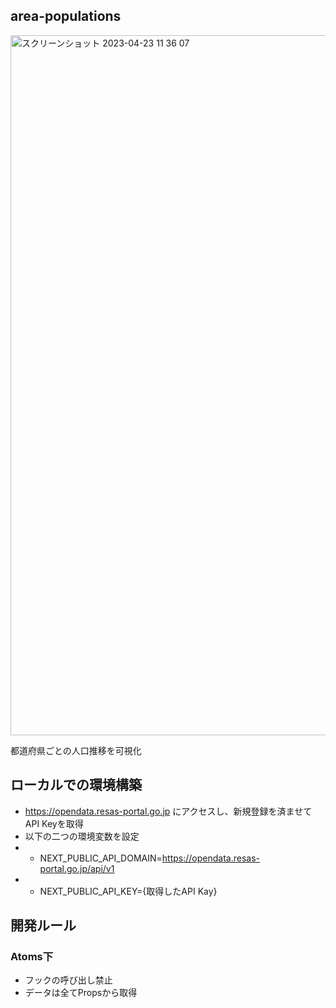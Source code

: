 ## area-populations
<img width="1120" alt="スクリーンショット 2023-04-23 11 36 07" src="https://user-images.githubusercontent.com/84382062/233816458-2bc0e1c7-889f-4b72-be52-57fbdafac5c8.png">

都道府県ごとの人口推移を可視化

## ローカルでの環境構築

* https://opendata.resas-portal.go.jp にアクセスし、新規登録を済ませてAPI Keyを取得
* 以下の二つの環境変数を設定
* * NEXT_PUBLIC_API_DOMAIN=https://opendata.resas-portal.go.jp/api/v1
* * NEXT_PUBLIC_API_KEY={取得したAPI Kay}

## 開発ルール
### Atoms下
* フックの呼び出し禁止
* データは全てPropsから取得

